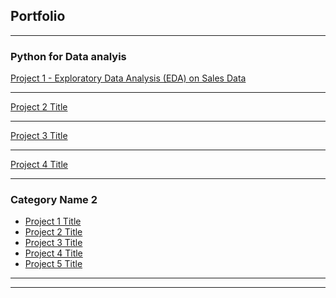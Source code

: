 ## Portfolio

---

### Python for Data analyis 

[Project 1 - Exploratory Data Analysis (EDA) on Sales Data](/Exploratory_Data_Analysis_(EDA)_on_Sales_Data.md)


---
[Project 2 Title](/portofolio/python/Project_1_-_Exploratory_Data_Analysis_(EDA)_on_Sales_Data)


---
[Project 3 Title](/sample_page) 

---
[Project 4 Title](/portofolio/python/Project_1_-_Exploratory_Data_Analysis_(EDA)_on_Sales_Data/Exploratory_Data_Analysis_(EDA)_on_Sales_Data)



---

### Category Name 2

- [Project 1 Title](http://example.com/)
- [Project 2 Title](http://example.com/)
- [Project 3 Title](http://example.com/)
- [Project 4 Title](http://example.com/)
- [Project 5 Title](http://example.com/)

---




---

